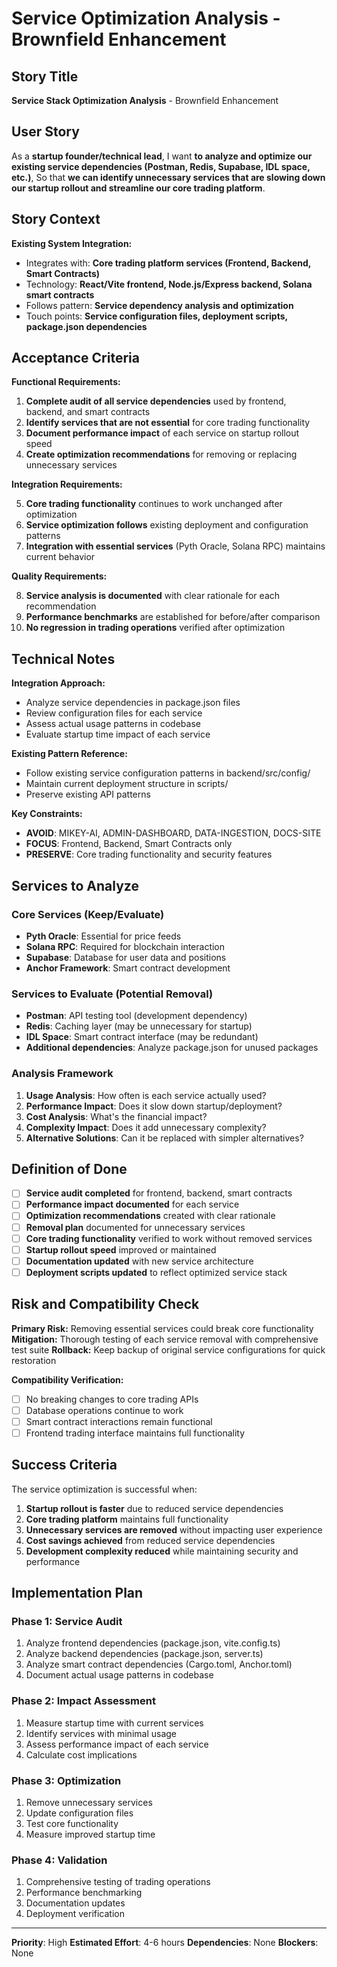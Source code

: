# Service Optimization Analysis - Brownfield Enhancement

## Story Title

**Service Stack Optimization Analysis** - Brownfield Enhancement

## User Story

As a **startup founder/technical lead**,
I want **to analyze and optimize our existing service dependencies (Postman, Redis, Supabase, IDL space, etc.)**,
So that **we can identify unnecessary services that are slowing down our startup rollout and streamline our core trading platform**.

## Story Context

**Existing System Integration:**

- Integrates with: **Core trading platform services (Frontend, Backend, Smart Contracts)**
- Technology: **React/Vite frontend, Node.js/Express backend, Solana smart contracts**
- Follows pattern: **Service dependency analysis and optimization**
- Touch points: **Service configuration files, deployment scripts, package.json dependencies**

## Acceptance Criteria

**Functional Requirements:**

1. **Complete audit of all service dependencies** used by frontend, backend, and smart contracts
2. **Identify services that are not essential** for core trading functionality
3. **Document performance impact** of each service on startup rollout speed
4. **Create optimization recommendations** for removing or replacing unnecessary services

**Integration Requirements:**

5. **Core trading functionality** continues to work unchanged after optimization
6. **Service optimization follows** existing deployment and configuration patterns
7. **Integration with essential services** (Pyth Oracle, Solana RPC) maintains current behavior

**Quality Requirements:**

8. **Service analysis is documented** with clear rationale for each recommendation
9. **Performance benchmarks** are established for before/after comparison
10. **No regression in trading operations** verified after optimization

## Technical Notes

**Integration Approach:** 
- Analyze service dependencies in package.json files
- Review configuration files for each service
- Assess actual usage patterns in codebase
- Evaluate startup time impact of each service

**Existing Pattern Reference:** 
- Follow existing service configuration patterns in backend/src/config/
- Maintain current deployment structure in scripts/
- Preserve existing API patterns

**Key Constraints:**
- **AVOID**: MIKEY-AI, ADMIN-DASHBOARD, DATA-INGESTION, DOCS-SITE
- **FOCUS**: Frontend, Backend, Smart Contracts only
- **PRESERVE**: Core trading functionality and security features

## Services to Analyze

### **Core Services (Keep/Evaluate)**
- **Pyth Oracle**: Essential for price feeds
- **Solana RPC**: Required for blockchain interaction
- **Supabase**: Database for user data and positions
- **Anchor Framework**: Smart contract development

### **Services to Evaluate (Potential Removal)**
- **Postman**: API testing tool (development dependency)
- **Redis**: Caching layer (may be unnecessary for startup)
- **IDL Space**: Smart contract interface (may be redundant)
- **Additional dependencies**: Analyze package.json for unused packages

### **Analysis Framework**
1. **Usage Analysis**: How often is each service actually used?
2. **Performance Impact**: Does it slow down startup/deployment?
3. **Cost Analysis**: What's the financial impact?
4. **Complexity Impact**: Does it add unnecessary complexity?
5. **Alternative Solutions**: Can it be replaced with simpler alternatives?

## Definition of Done

- [ ] **Service audit completed** for frontend, backend, smart contracts
- [ ] **Performance impact documented** for each service
- [ ] **Optimization recommendations** created with clear rationale
- [ ] **Removal plan** documented for unnecessary services
- [ ] **Core trading functionality** verified to work without removed services
- [ ] **Startup rollout speed** improved or maintained
- [ ] **Documentation updated** with new service architecture
- [ ] **Deployment scripts updated** to reflect optimized service stack

## Risk and Compatibility Check

**Primary Risk:** Removing essential services could break core functionality
**Mitigation:** Thorough testing of each service removal with comprehensive test suite
**Rollback:** Keep backup of original service configurations for quick restoration

**Compatibility Verification:**
- [ ] No breaking changes to core trading APIs
- [ ] Database operations continue to work
- [ ] Smart contract interactions remain functional
- [ ] Frontend trading interface maintains full functionality

## Success Criteria

The service optimization is successful when:

1. **Startup rollout is faster** due to reduced service dependencies
2. **Core trading platform** maintains full functionality
3. **Unnecessary services are removed** without impacting user experience
4. **Cost savings achieved** from reduced service dependencies
5. **Development complexity reduced** while maintaining security and performance

## Implementation Plan

### **Phase 1: Service Audit**
1. Analyze frontend dependencies (package.json, vite.config.ts)
2. Analyze backend dependencies (package.json, server.ts)
3. Analyze smart contract dependencies (Cargo.toml, Anchor.toml)
4. Document actual usage patterns in codebase

### **Phase 2: Impact Assessment**
1. Measure startup time with current services
2. Identify services with minimal usage
3. Assess performance impact of each service
4. Calculate cost implications

### **Phase 3: Optimization**
1. Remove unnecessary services
2. Update configuration files
3. Test core functionality
4. Measure improved startup time

### **Phase 4: Validation**
1. Comprehensive testing of trading operations
2. Performance benchmarking
3. Documentation updates
4. Deployment verification

---

**Priority**: High
**Estimated Effort**: 4-6 hours
**Dependencies**: None
**Blockers**: None
